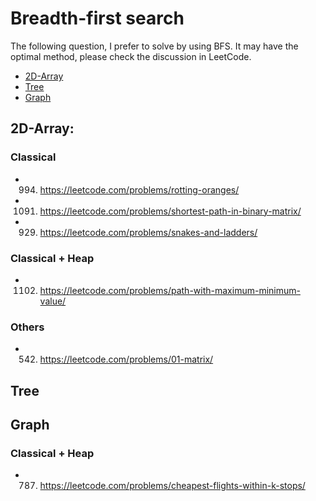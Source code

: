 # Breadth-first search

The following question, I prefer to solve by using BFS. It may have the optimal method, please check the discussion in LeetCode.  

* [2D-Array](##2D-Array)
* [Tree](##Tree)
* [Graph](##Graph)

## 2D-Array:

### Classical

* 994. https://leetcode.com/problems/rotting-oranges/
* 1091. https://leetcode.com/problems/shortest-path-in-binary-matrix/
* 929. https://leetcode.com/problems/snakes-and-ladders/

### Classical + Heap 

* 1102. https://leetcode.com/problems/path-with-maximum-minimum-value/

### Others

* 542. https://leetcode.com/problems/01-matrix/

## Tree

## Graph

### Classical + Heap 

* 787. https://leetcode.com/problems/cheapest-flights-within-k-stops/